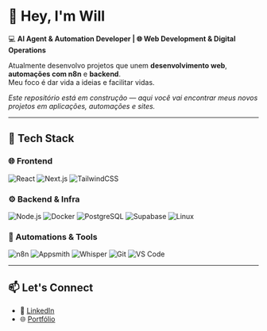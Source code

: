 # 👋 Hey, I'm Will  

💻 **AI Agent & Automation Developer | 🌐 Web Development & Digital Operations**  

Atualmente desenvolvo projetos que unem **desenvolvimento web**, **automações com n8n** e **backend**.  
Meu foco é dar vida a ideias e facilitar vidas.  

*Este repositório está em construção — aqui você vai encontrar meus novos projetos em aplicações, automações e sites.*  

---

## 🚀 Tech Stack  

### 🌐 Frontend  
![React](https://img.shields.io/badge/React-20232A?style=for-the-badge&logo=react&logoColor=61DAFB) ![Next.js](https://img.shields.io/badge/Next.js-000000?style=for-the-badge&logo=nextdotjs&logoColor=white) ![TailwindCSS](https://img.shields.io/badge/TailwindCSS-38B2AC?style=for-the-badge&logo=tailwind-css&logoColor=white)  

### ⚙️ Backend & Infra  
![Node.js](https://img.shields.io/badge/Node.js-43853D?style=for-the-badge&logo=node.js&logoColor=white) ![Docker](https://img.shields.io/badge/Docker-2496ED?style=for-the-badge&logo=docker&logoColor=white) ![PostgreSQL](https://img.shields.io/badge/PostgreSQL-316192?style=for-the-badge&logo=postgresql&logoColor=white) ![Supabase](https://img.shields.io/badge/Supabase-3ECF8E?style=for-the-badge&logo=supabase&logoColor=white) ![Linux](https://img.shields.io/badge/Linux-FCC624?style=for-the-badge&logo=linux&logoColor=black)  

### 🤖 Automations & Tools  
![n8n](https://img.shields.io/badge/n8n-EA4B8B?style=for-the-badge&logo=n8n&logoColor=white) ![Appsmith](https://img.shields.io/badge/Appsmith-000000?style=for-the-badge&logo=appsmith&logoColor=white) ![Whisper](https://img.shields.io/badge/Whisper.cpp-000000?style=for-the-badge&logo=openai&logoColor=white) ![Git](https://img.shields.io/badge/Git-F05032?style=for-the-badge&logo=git&logoColor=white) ![VS Code](https://img.shields.io/badge/VS%20Code-0078d7?style=for-the-badge&logo=visual-studio-code&logoColor=white)  

---

## 📫 Let's Connect

- 💼 [LinkedIn](https://www.linkedin.com/in/will-sighinolfi-6a3974172/)
- 🌐 [Portfólio](https://will-sigh.github.io/portfolio/)

